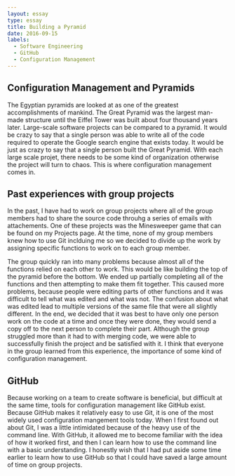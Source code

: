 ```yaml
---
layout: essay
type: essay
title: Building a Pyramid
date: 2016-09-15
labels:
  - Software Engineering
  - GitHub
  - Configuration Management
---
```


<H2>Configuration Management and Pyramids</H2>

The Egyptian pyramids are looked at as one of the greatest accomplishments of mankind. The Great Pyramid was the largest man-made structure until the Eiffel Tower was built about four thousand years later. Large-scale software projects can be compared to a pyramid. It would be crazy to say that a single person was able to write all of the code required to operate the Google search engine that exists today. It would be just as crazy to say that a single person built the Great Pyramid. With each large scale projet, there needs to be some kind of organization otherwise the project will turn to chaos. This is where configuration management comes in. 

<H2>Past experiences with group projects</H2>

In the past, I have had to work on group projects where all of the group members had to share the source code throuhg a series of emails with attachements. One of these projects was the Minesweeper game that can be found on my Projects page. At the time, none of my group members knew how to use Git inclduing me so we decided to divide up the work by assigning specific functions to work on to each group member. 

The group quickly ran into many problems because almost all of the functions relied on each other to work. This would be like building the top of the pyramid before the bottom. We ended up partially completing all of the functions and then attempting to make them fit together. This caused more problems, because people were editing parts of other functions and it was difficult to tell what was edited and what was not. The confusion about what was edited lead to multiple versions of the same file that were all slightly different. In the end, we decided that it was best to have only one person work on the code at a time and once they were done, they would send a copy off to the next person to complete their part. Although the group struggled more than it had to with merging code, we were able to successfully finish the project and be satisfied with it. I think that everyone in the group learned from this experience, the importance of some kind of configuration management. 

<H2>GitHub</H2>

Because working on a team to create software is beneficial, but difficult at the same time, tools for configuration management like GitHub exist. Because GitHub makes it relatively easy to use Git, it is one of the most widely used configuration mangement tools today. When I first found out about Git, I was a little intimidated because of the heavy use of the command line. With GitHub, it allowed me to become familiar with the idea of how it worked first, and then I can learn how to use the command line with a basic understanding. I honestly wish that I had put aside some time earlier to learn how to use GitHub so that I could have saved a large amount of time on group projects.